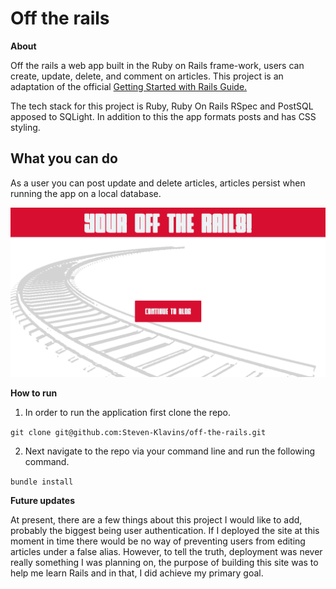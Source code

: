 # Off the rails

**About**

Off the rails a web app built in the Ruby on Rails frame-work, users can create, update, delete, and comment on articles. This project is an adaptation of the official [Getting Started with Rails Guide.](https://guides.rubyonrails.org/getting_started.html) 


The tech stack for this project is Ruby, Ruby On Rails RSpec and PostSQL apposed to SQLight. In addition to this the app formats posts and has CSS styling. 

## What you can do

As a user you can post update and delete articles, articles persist when running the app on a local database.

![](/Screenshot.png)

**How to run**

1. In order to run the application first clone the repo.

`git clone git@github.com:Steven-Klavins/off-the-rails.git`

2. Next navigate to the repo via your command line and run the following command.

`bundle install`

**Future updates**

At present, there are a few things about this project I would like to add, probably the biggest being user authentication. If I deployed the site at this moment in time there would be no way of preventing users from editing articles under a false alias. However, to tell the truth, deployment was never really something I was planning on, the purpose of building this site was to help me learn Rails and in that, I did achieve my primary goal.  
